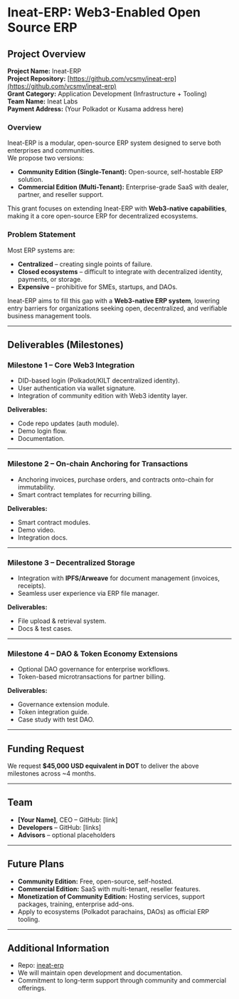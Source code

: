 # Ineat-ERP: Web3-Enabled Open Source ERP

## Project Overview

**Project Name:** Ineat-ERP  
**Project Repository:** [https://github.com/vcsmy/ineat-erp](https://github.com/vcsmy/ineat-erp)  
**Grant Category:** Application Development (Infrastructure + Tooling)  
**Team Name:** Ineat Labs  
**Payment Address:** (Your Polkadot or Kusama address here)  

### Overview

Ineat-ERP is a modular, open-source ERP system designed to serve both enterprises and communities.  
We propose two versions:  
- **Community Edition (Single-Tenant):** Open-source, self-hostable ERP solution.  
- **Commercial Edition (Multi-Tenant):** Enterprise-grade SaaS with dealer, partner, and reseller support.  

This grant focuses on extending Ineat-ERP with **Web3-native capabilities**, making it a core open-source ERP for decentralized ecosystems.  

### Problem Statement

Most ERP systems are:  
- **Centralized** – creating single points of failure.  
- **Closed ecosystems** – difficult to integrate with decentralized identity, payments, or storage.  
- **Expensive** – prohibitive for SMEs, startups, and DAOs.  

Ineat-ERP aims to fill this gap with a **Web3-native ERP system**, lowering entry barriers for organizations seeking open, decentralized, and verifiable business management tools.

---

## Deliverables (Milestones)

### Milestone 1 – Core Web3 Integration
- DID-based login (Polkadot/KILT decentralized identity).  
- User authentication via wallet signature.  
- Integration of community edition with Web3 identity layer.  

**Deliverables:**  
- Code repo updates (auth module).  
- Demo login flow.  
- Documentation.

---

### Milestone 2 – On-chain Anchoring for Transactions
- Anchoring invoices, purchase orders, and contracts onto-chain for immutability.  
- Smart contract templates for recurring billing.  

**Deliverables:**  
- Smart contract modules.  
- Demo video.  
- Integration docs.

---

### Milestone 3 – Decentralized Storage
- Integration with **IPFS/Arweave** for document management (invoices, receipts).  
- Seamless user experience via ERP file manager.  

**Deliverables:**  
- File upload & retrieval system.  
- Docs & test cases.

---

### Milestone 4 – DAO & Token Economy Extensions
- Optional DAO governance for enterprise workflows.  
- Token-based microtransactions for partner billing.  

**Deliverables:**  
- Governance extension module.  
- Token integration guide.  
- Case study with test DAO.

---

## Funding Request

We request **$45,000 USD equivalent in DOT** to deliver the above milestones across ~4 months.  

---

## Team

- **[Your Name]**, CEO – GitHub: [link]  
- **Developers** – GitHub: [links]  
- **Advisors** – optional placeholders  

---

## Future Plans

- **Community Edition:** Free, open-source, self-hosted.  
- **Commercial Edition:** SaaS with multi-tenant, reseller features.  
- **Monetization of Community Edition:** Hosting services, support packages, training, enterprise add-ons.  
- Apply to ecosystems (Polkadot parachains, DAOs) as official ERP tooling.

---

## Additional Information

- Repo: [ineat-erp](https://github.com/vcsmy/ineat-erp)  
- We will maintain open development and documentation.  
- Commitment to long-term support through community and commercial offerings.  
